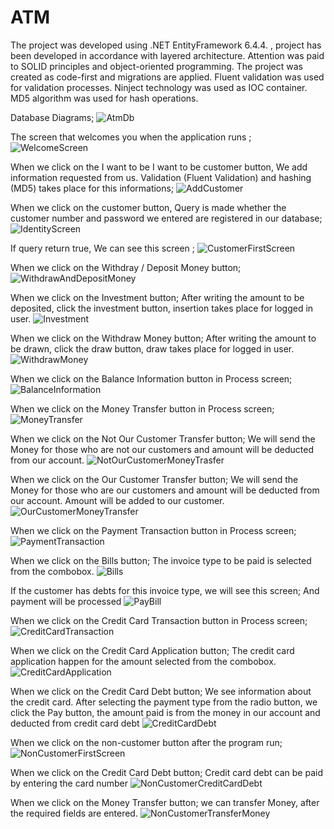 # ATM

The project was developed using .NET EntityFramework 6.4.4. , project has been developed in accordance with layered architecture. Attention was paid to SOLID principles and object-oriented programming. The project was created as code-first and migrations are applied. Fluent validation was used for validation processes. Ninject technology was used as IOC container. MD5 algorithm was used for hash operations. 


Database Diagrams;
![AtmDb](https://user-images.githubusercontent.com/128610192/231908931-e634e34f-f8b6-4af4-b22c-a9ca50edf1be.JPG)





The screen that welcomes you when the application runs ;
![WelcomeScreen](https://user-images.githubusercontent.com/128610192/231907132-41d8d1d2-63f8-4239-93c7-4a8fc9e38f43.JPG)

When we click on the I want to be I want to be customer button, We add information requested from us. 
Validation (Fluent Validation) and hashing (MD5) takes place for this informations;
![AddCustomer](https://user-images.githubusercontent.com/128610192/231907710-06f0bf2c-5f41-43bf-8310-6270e78d805a.JPG)

When we click on the customer button, Query is made whether the customer number and password we entered are registered in our database;
![IdentityScreen](https://user-images.githubusercontent.com/128610192/231907832-c7fe1580-f448-4f3b-bf32-7ec848916f17.JPG)

If query return true, We can see this screen ;
![CustomerFirstScreen](https://user-images.githubusercontent.com/128610192/231907960-baa5197b-7020-41b8-af96-cd0fb6aeab01.JPG)

When we click on the Withdray / Deposit Money button;
![WithdrawAndDepositMoney](https://user-images.githubusercontent.com/128610192/231908059-a6edf310-50cc-41ed-a854-846d28ac9633.JPG)

When we click on the Investment button;
After writing the amount to be deposited, click the investment button, insertion takes place for logged in user.
![Investment](https://user-images.githubusercontent.com/128610192/231908151-4366df37-1b3f-4e1e-a6d8-38717ed2319e.JPG)

When we click on the Withdraw Money button;
After writing the amount to be drawn, click the draw button, draw takes place for logged in user.
![WithdrawMoney](https://user-images.githubusercontent.com/128610192/231908201-d76ae741-9e1c-4aea-ae1e-7479394d815d.JPG)

When we click on the Balance Information button in Process screen;
![BalanceInformation](https://user-images.githubusercontent.com/128610192/231908238-6e884ead-efb0-4230-85a9-abcefe93fac5.JPG)

When we click on the Money Transfer button in Process screen;
![MoneyTransfer](https://user-images.githubusercontent.com/128610192/231908286-4eecfe91-8d9f-4d38-895f-31109462480f.JPG)

When we click on the Not Our Customer Transfer button; 
We will send the Money for those who are not our customers and amount will be deducted from our account.
![NotOurCustomerMoneyTrasfer](https://user-images.githubusercontent.com/128610192/231908361-60a4910a-932a-466a-8de1-3b5217799774.JPG)

When we click on the Our Customer Transfer button; 
We will send the Money for those who are our customers and amount will be deducted from our account. Amount will be added to our customer.
![OurCustomerMoneyTransfer](https://user-images.githubusercontent.com/128610192/231908406-2e9a92d2-e4d4-4c4b-81e2-163f84904253.JPG)

When we click on the Payment Transaction button in Process screen;
![PaymentTransaction](https://user-images.githubusercontent.com/128610192/231908509-d5425825-3d10-448d-8ec0-dd3896764888.JPG)

When we click on the Bills button;
The invoice type to be paid is selected from the combobox. 
![Bills](https://user-images.githubusercontent.com/128610192/231908542-ad174a7a-0b16-4f24-918e-d1f3878c48bf.JPG)

If the customer has debts for this invoice type, we will see this screen;
And payment will be processed
![PayBill](https://user-images.githubusercontent.com/128610192/231908622-2b3c458c-5f50-4bcf-90f4-4003e806d186.JPG)

When we click on the Credit Card Transaction button in Process screen;
![CreditCardTransaction](https://user-images.githubusercontent.com/128610192/231908656-5b596802-1047-48c1-873f-6217a9a3a236.JPG)

When we click on the Credit Card Application button;
The credit card application happen for the amount selected from the combobox.
![CreditCardApplication](https://user-images.githubusercontent.com/128610192/231908685-310a55c8-ecec-4a11-a36d-b65345c027a3.JPG)

When we click on the Credit Card Debt button;
We see information about the credit card. After selecting the payment type from the radio button, we click the Pay button, the amount paid is from the money in our account and deducted from credit card debt
![CreditCardDebt](https://user-images.githubusercontent.com/128610192/231908748-8de2b038-aec3-45e9-9a85-a472afbeda1f.JPG)

When we click on the non-customer button after the program run;
![NonCustomerFirstScreen](https://user-images.githubusercontent.com/128610192/231908791-b48855de-58f7-4c06-9eec-85684c362ef9.JPG)

When we click on the Credit Card Debt button;
Credit card debt can be paid by entering the card number
![NonCustomerCreditCardDebt](https://user-images.githubusercontent.com/128610192/231908814-921d5276-fc13-481d-b959-a1f012e83068.JPG)

When we click on the Money Transfer button;
we can transfer Money, after the required fields are entered.
![NonCustomerTransferMoney](https://user-images.githubusercontent.com/128610192/231908834-8f71f16e-d790-4c41-9213-29d6379ed914.JPG)






